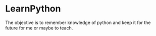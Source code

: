 # LearnPython
The objective is to remember knowledge of python and keep it for the future for me or maybe to teach.
